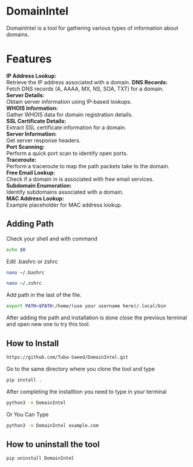 # DomainIntel

DomainIntel is a tool for gathering various types of information about domains. 



  
  # Features
  **IP Address Lookup:**    
  Retrieve the IP address associated with a domain. 
  **DNS Records:**   
  Fetch DNS records (A, AAAA, MX, NS, SOA, TXT) for a domain.   
  **Server Details:**     
  Obtain server information using IP-based lookups.   
  **WHOIS Information:**    
  Gather WHOIS data for domain registration details.    
  **SSL Certificate Details:**   
  Extract SSL certificate information for a domain.    
  **Server Information:**   
  Get server response headers.   
  **Port Scanning:**  
  Perform a quick port scan to identify open ports.    
  **Traceroute:**   
  Perform a traceroute to map the path packets take to the domain.   
  **Free Email Lookup:**   
  Check if a domain in is associated with free email services.   
**Subdomain Enumeration:**   
Identify subdomains associated with a domain.   
  **MAC Address Lookup:**   
  Example placeholder for MAC address lookup.   
 ## Adding Path
Check your shell and with command 
```bash
echo $0

```
Edit .bashrc or zshrc 


```bash
nano ~/.bashrc

```

```bash
nano ~/.zshrc

```
Add path in the last of the file.

```bash
export PATH=$PATH:/home/(use your username here)/.local/bin

```
After adding the path and installation is done close the previous terminal and open new one to try this tool.


## How to Install

```bash
https://github.com/Tuba-Saeed/DomainIntel.git

```
Go to the same directory where you clone the tool and type

```bash
pip install . 

```
After completing the installtion you need to type in your terminal  

 
```bash
python3 -m DomainIntel

```
Or You Can Type 

```bash
python3 -m DomainIntel example.com
```





## How to uninstall the tool 
```bash
pip uninstall DomainIntel

```

  
  
